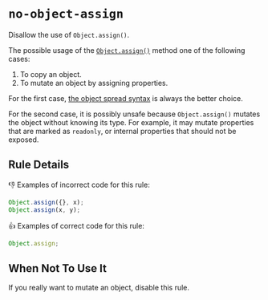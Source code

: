 # `no-object-assign`

Disallow the use of `Object.assign()`.

The possible usage of the [`Object.assign()`](https://developer.mozilla.org/en-US/docs/Web/JavaScript/Reference/Global_Objects/Object/assign) method one of the following cases:

1. To copy an object.
2. To mutate an object by assigning properties.

For the first case, [the object spread syntax](https://developer.mozilla.org/en-US/docs/Web/JavaScript/Reference/Operators/Spread_syntax) is always the better choice.

For the second case, it is possibly unsafe because `Object.assign()` mutates the object without knowing its type.
For example, it may mutate properties that are marked as `readonly`, or internal properties that should not be exposed.

## Rule Details

👎 Examples of incorrect code for this rule:

``` ts
Object.assign({}, x);
Object.assign(x, y);
```

👍 Examples of correct code for this rule:

``` ts
Object.assign;
```

## When Not To Use It

If you really want to mutate an object, disable this rule.
